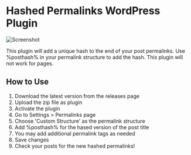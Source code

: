 # Hashed Permalinks WordPress Plugin

![Screenshot](https://wolfdevs.com/wp-content/uploads/hashed-permalinks-screenshot.png)

This plugin will add a unique hash to the end of your post permalinks. Use %posthash% in your permalink structure to add the hash. This plugin will not work for pages.

## How to Use
1. Download the latest version from the releases page
1. Upload the zip file as plugin
1. Activate the plugin
1. Go to Settings > Permalinks page
1. Choose 'Custom Structure' as the permalink structure
1. Add %posthash% for the hased version of the post title
1. You may add additional permalink tags as needed
1. Save changes
1. Check your posts for the new hashed permalinks!